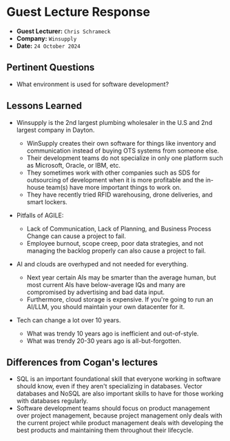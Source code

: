 # Guest Lecture Response

- **Guest Lecturer:** `Chris Schrameck`
- **Company:** `Winsupply`
- **Date:** `24 October 2024`

## Pertinent Questions

- What environment is used for software development?

## Lessons Learned

- Winsupply is the 2nd largest plumbing wholesaler in the U.S and 2nd largest company in Dayton.
    - WinSupply creates their own software for things like inventory and communication instead of buying OTS systems from someone else.
    - Their development teams do not specialize in only one platform such as Microsoft, Oracle, or IBM, etc.
    - They sometimes work with other companies such as SDS for outsourcing of development when it is more profitable and the in-house team(s) have more important things to work on.
    - They have recently tried RFID warehousing, drone deliveries, and smart lockers.

- Pitfalls of AGILE:
    - Lack of Communication, Lack of Planning, and Business Process Change can cause a project to fail.
    - Employee burnout, scope creep, poor data strategies, and not managing the backlog properly can also cause a project to fail.

- AI and clouds are overhyped and not needed for everything.
  - Next year certain AIs may be smarter than the average human, but most current AIs have below-average IQs and many are compromised by advertising and bad data input.
  - Furthermore, cloud storage is expensive. If you're going to run an AI/LLM, you should maintain your own datacenter for it.

- Tech can change a lot over 10 years.
  - What was trendy 10 years ago is inefficient and out-of-style.
  - What was trendy 20-30 years ago is all-but-forgotten.

## Differences from Cogan's lectures
- SQL is an important foundational skill that everyone working in software should know, even if they aren't specializing in databases. Vector databases and NoSQL are also important skills
  to have for those working with databases regularly.
- Software development teams should focus on product management over project management, because project management only deals with the current project while product management deals with
  developing the best products and maintaining them throughout their lifecycle.
